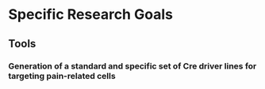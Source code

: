 # Specific Research Goals

## Tools

### Generation of a standard and specific set of Cre driver lines for targeting pain-related cells



